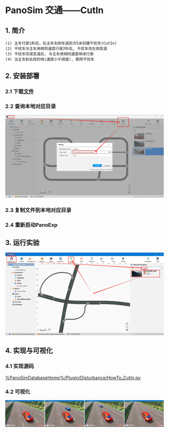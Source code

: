 # PanoSim 交通——CutIn

## 1. 简介
    (1) 主车行驶1秒后，在主车右侧车道前方5米创建干扰车(CutIn)
    (2) 干扰车与主车用相同速度行驶2秒后, 干扰车向左侧变道
    (3) 干扰车完成变道后, 与主车用相同速度继续行驶
    (4) 当主车到达目的地(速度小于阈值), 删除干扰车

## 2. 安装部署

### 2.1 下载[文件](./PanoSimDatabase)

### 2.2 查询本地对应目录
![image](../../Bus/ego/docs/images/folder.jpg)

### 2.3 复制文件到本地对应目录

### 2.4 重新启动PanoExp

## 3. 运行实验
![image](docs/images/open.jpg)

## 4. 实现与可视化

### 4.1 实现源码
[%PanoSimDatabaseHome%/Plugin/Disturbance/HowTo_CutIn.py](PanoSimDatabase/Plugin/Disturbance/HowTo_CutIn.py)

### 4.2 可视化
![image](docs/images/visualization.jpg)
